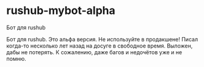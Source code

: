 # rushub-mybot-alpha
Бот для rushub

Бот для rushub. Это альфа версия. Не используйте в продакшене!
Писал когда-то несколько лет назад на досуге в свободное время. Выложен, дабы не потерять.
К сожалению, даже багов и недочётов уже и не помню.

